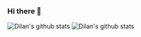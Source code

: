 ### Hi there 👋

<!--
**DilanRanawaka/DilanRanawaka** is a ✨ _special_ ✨ repository because its `README.md` (this file) appears on your GitHub profile.

Here are some ideas to get you started:

- 🔭 I’m currently working on ...
- 🌱 I’m currently learning ...
- 👯 I’m looking to collaborate on ...
- 🤔 I’m looking for help with ...
- 💬 Ask me about ...
- 📫 How to reach me: ...
- 😄 Pronouns: ...
- ⚡ Fun fact: ...
-->
![Dilan's github stats](https://github-readme-stats.vercel.app/api?username=DilanRanawaka&show_icons=true&hide=["issues"])
![Dilan's github stats](https://github-readme-stats.vercel.app/api/top-langs/?username=DilanRanawaka&layout=compact&langs_count=10)
